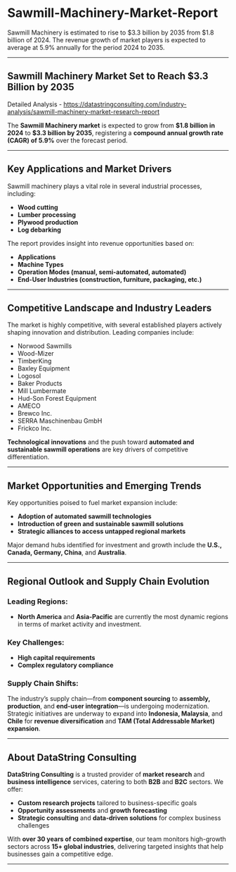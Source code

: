 # Sawmill-Machinery-Market-Report
Sawmill Machinery is estimated to rise to $3.3 billion by 2035 from $1.8 billion of 2024. The revenue growth of market players is expected to average at 5.9% annually for the period 2024 to 2035.


---

## Sawmill Machinery Market Set to Reach \$3.3 Billion by 2035

Detailed Analysis - https://datastringconsulting.com/industry-analysis/sawmill-machinery-market-research-report

The **Sawmill Machinery market** is expected to grow from **\$1.8 billion in 2024** to **\$3.3 billion by 2035**, registering a **compound annual growth rate (CAGR) of 5.9%** over the forecast period.

---

## Key Applications and Market Drivers

Sawmill machinery plays a vital role in several industrial processes, including:

* **Wood cutting**
* **Lumber processing**
* **Plywood production**
* **Log debarking**

The report provides insight into revenue opportunities based on:

* **Applications**
* **Machine Types**
* **Operation Modes (manual, semi-automated, automated)**
* **End-User Industries (construction, furniture, packaging, etc.)**

---

## Competitive Landscape and Industry Leaders

The market is highly competitive, with several established players actively shaping innovation and distribution. Leading companies include:

* Norwood Sawmills
* Wood-Mizer
* TimberKing
* Baxley Equipment
* Logosol
* Baker Products
* Mill Lumbermate
* Hud-Son Forest Equipment
* AMECO
* Brewco Inc.
* SERRA Maschinenbau GmbH
* Frickco Inc.

**Technological innovations** and the push toward **automated and sustainable sawmill operations** are key drivers of competitive differentiation.

---

## Market Opportunities and Emerging Trends

Key opportunities poised to fuel market expansion include:

* **Adoption of automated sawmill technologies**
* **Introduction of green and sustainable sawmill solutions**
* **Strategic alliances to access untapped regional markets**

Major demand hubs identified for investment and growth include the **U.S., Canada, Germany, China**, and **Australia**.

---

## Regional Outlook and Supply Chain Evolution

### Leading Regions:

* **North America** and **Asia-Pacific** are currently the most dynamic regions in terms of market activity and investment.

### Key Challenges:

* **High capital requirements**
* **Complex regulatory compliance**

### Supply Chain Shifts:

The industry’s supply chain—from **component sourcing** to **assembly, production**, and **end-user integration**—is undergoing modernization. Strategic initiatives are underway to expand into **Indonesia, Malaysia**, and **Chile** for **revenue diversification** and **TAM (Total Addressable Market) expansion**.

---

## About DataString Consulting

**DataString Consulting** is a trusted provider of **market research** and **business intelligence** services, catering to both **B2B** and **B2C** sectors. We offer:

* **Custom research projects** tailored to business-specific goals
* **Opportunity assessments** and **growth forecasting**
* **Strategic consulting** and **data-driven solutions** for complex business challenges

With **over 30 years of combined expertise**, our team monitors high-growth sectors across **15+ global industries**, delivering targeted insights that help businesses gain a competitive edge.

---

